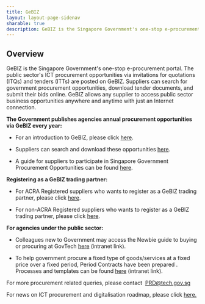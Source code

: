 ```yaml
---
title: GeBIZ
layout: layout-page-sidenav
sharable: true
description: GeBIZ is the Singapore Government's one-stop e-procurement portal for any supplier to access the public sector business opportunities.
---
```


Overview
--------

GeBIZ is the Singapore Government's one-stop e-procurement portal. The public sector's ICT procurement opportunities via invitations for quotations (ITQs) and tenders (ITTs) are posted on GeBIZ. Suppliers can search for government procurement opportunities, download tender documents, and submit their bids online. GeBIZ allows any supplier to access public sector business opportunities anywhere and anytime with just an Internet connection.

**The Government publishes agencies annual procurement opportunities via GeBIZ every year:**

*   For an introduction to GeBIZ, please click [here](https://www.gebiz.gov.sg/).

*   Suppliers can search and download these opportunities [here](https://www.gebiz.gov.sg/ptn/opportunity/BOListing.xhtml?origin=menu).

*   A guide for suppliers to participate in Singapore Government Procurement Opportunities can be found [here](https://www.gebiz.gov.sg/docs/Supplier_Guide_Detailed.pdf).


**Registering as a GeBIZ trading partner:**

*   For ACRA Registered suppliers who wants to register as a GeBIZ trading partner, please click [here](https://www.gebiz.gov.sg/cmw/content/4/page1/ACRA_Register_Supplier.html).

*   For non-ACRA Registered suppliers who wants to register as a GeBIZ trading partner, please click [here](https://www.gebiz.gov.sg/cmw/content/4/page2/Non_ACRA_Register_Supplier.html).


**For agencies under the public sector:**

*   Colleagues new to Government may access the Newbie guide to buying or procuring at GovTech [here](https://onespace.in.tech.gov.sg/sites/onespace/Resource/fipg/proc/Pages/newbie-guides-procurement-101.aspx) (intranet link).

*   To help government procure a fixed type of goods/services at a fixed price over a fixed period, Period Contracts have been prepared . Processes and templates can be found [here](https://onespace.in.tech.gov.sg/sites/onespace/Resource/fipg/proc/Pages/Establishing-or-Renewing-WOG-ICT-Bulk-Tenders.aspx) (intranet link).


For more procurement related queries, please contact  [PRD@tech.gov.sg](mailto:PRD@tech.gov.sg)

For news on ICT procurement and digitalisation roadmap, please click [here.](https://www.tech.gov.sg/media/events/ib2020)
